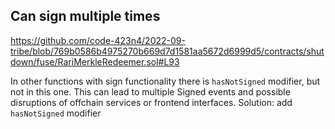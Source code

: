 ## Can sign multiple times
https://github.com/code-423n4/2022-09-tribe/blob/769b0586b4975270b669d7d1581aa5672d6999d5/contracts/shutdown/fuse/RariMerkleRedeemer.sol#L93

In other functions with sign functionality there is `hasNotSigned` modifier, but not in this one. This can lead to multiple Signed events and possible disruptions of offchain services or frontend interfaces. Solution: add `hasNotSigned` modifier